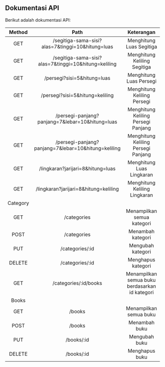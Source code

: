 ## Dokumentasi API

Berikut adalah dokumentasi API:

| 	Method	 | 	Path	 | 	Keterangan	 | 
| 	:-----:	 | 	:-----:	 | 	:-----:	 | 
| 	GET	| 	/segitiga-sama-sisi?alas=7&tinggi=10&hitung=luas	| 	Menghitung Luas Segitiga	 | 
| 	GET	| 	/segitiga-sama-sisi?alas=7&tinggi=10&hitung=keliling	| 	Menghitung Keliling Segitiga	 | 
| 	GET	| 	/persegi?sisi=5&hitung=luas	| 	Menghitung Luas Persegi	 | 
| 	GET	| 	/persegi?sisi=5&hitung=keliling	| 	Menghitung Keliling Persegi	 | 
| 	GET	| 	/persegi-panjang?panjang=7&lebar=10&hitung=luas	| 	Menghitung Keliling Persegi Panjang	 | 
| 	GET	| 	/persegi-panjang?panjang=7&lebar=10&hitung=keliling	| 	Menghitung Keliling Persegi Panjang	 | 
| 	GET	| 	/lingkaran?jarijari=8&hitung=luas	| 	Menghitung Luas Lingkaran	 | 
| 	GET	| 	/lingkaran?jarijari=8&hitung=keliling	| 	Menghitung Keliling Lingkaran	 | 
| 	Category	 | 
| 	GET	| 	/categories	| 	Menampilkan semua kategori	 | 
| 	POST	| 	/categories	| 	Menambah kategori	 | 
| 	PUT	| 	/categories/:id	| 	Mengubah kategori	 | 
| 	DELETE	| 	/categories/:id	| 	Menghapus kategori	 | 
| 	GET	| 	/categories/:id/books	| 	Menampilkan semua buku berdasarkan id kategori	 | 
| 	Books	 | 
| 	GET	| 	/books	| 	Menampilkan semua buku	 | 
| 	POST	| 	/books	| 	Menambah buku	 | 
| 	PUT	| 	/books/:id	| 	Mengubah buku	 | 
| 	DELETE	| 	/books/:id	| 	Menghapus buku	 | 
